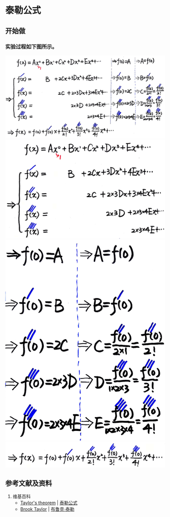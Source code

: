 # 泰勒公式

## 开始做

### 实验过程如下图所示。

![](/images/微分/微分中值定理和导数的应用/泰勒公式/1a1.jpg)
![](/images/微分/微分中值定理和导数的应用/泰勒公式/1a2.jpg)
![](/images/微分/微分中值定理和导数的应用/泰勒公式/1a3.jpg)
![](/images/微分/微分中值定理和导数的应用/泰勒公式/1a4.jpg)

## 参考文献及资料

1. 维基百科
	- [Taylor's theorem](https://en.wikipedia.org/wiki/Taylor%27s_theorem) | [泰勒公式](https://zh.wikipedia.org/wiki/泰勒公式) 
	- [Brook Taylor](https://en.wikipedia.org/wiki/Brook_Taylor) | [布鲁克·泰勒](https://zh.wikipedia.org/wiki/布鲁克·泰勒) 
